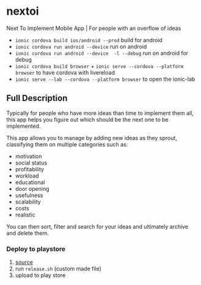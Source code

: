 # nextoi
Next To Implement Mobile App | For people with an overflow of ideas


* `ionic cordova build ios/android --prod` build for android
* `ionic cordova run android --device` run on android
* `ionic cordova run android --device  -l --debug` run on android for debug
* `ionic cordova build browser` + `ionic serve --cordova --platform browser` to have cordova with livereload 
* `ionic serve --lab --cordova --platform browser` to open the ionic-lab

## Full Description
Typically for people who have more ideas than time to implement them all, this app helps you figure out which should be the next one to be implemented.

This app allows you to manage by adding new ideas as they sprout, classifying them on multiple categories
such as:
* motivation
* social status
* profitability
* workload
* educational
* door opening
* usefulness
* scalability
* costs
* realistic

You can then sort, filter and search for your ideas and ultimately archive and delete them.


### Deploy to playstore

1. [source](https://ionicframework.com/docs/publishing/play-store)
2. run `release.sh` (custom made file)
3. upload to play store